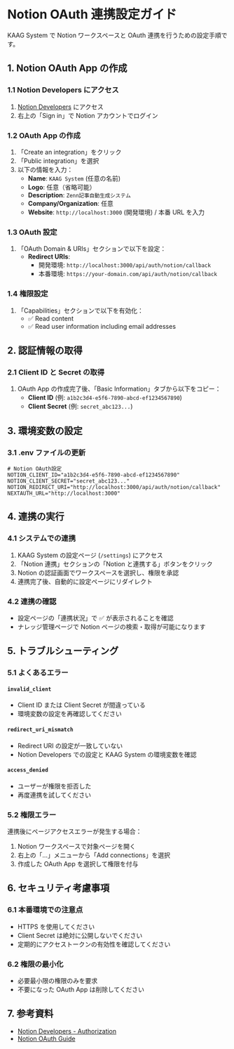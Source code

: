 # Notion OAuth 連携設定ガイド

KAAG System で Notion ワークスペースと OAuth 連携を行うための設定手順です。

## 1. Notion OAuth App の作成

### 1.1 Notion Developers にアクセス

1. [Notion Developers](https://developers.notion.com/) にアクセス
2. 右上の「Sign in」で Notion アカウントでログイン

### 1.2 OAuth App の作成

1. 「Create an integration」をクリック
2. 「Public integration」を選択
3. 以下の情報を入力：
   - **Name**: `KAAG System` (任意の名前)
   - **Logo**: 任意（省略可能）
   - **Description**: `Zenn記事自動生成システム`
   - **Company/Organization**: 任意
   - **Website**: `http://localhost:3000` (開発環境) / 本番 URL を入力

### 1.3 OAuth 設定

1. 「OAuth Domain & URIs」セクションで以下を設定：
   - **Redirect URIs**:
     - 開発環境: `http://localhost:3000/api/auth/notion/callback`
     - 本番環境: `https://your-domain.com/api/auth/notion/callback`

### 1.4 権限設定

1. 「Capabilities」セクションで以下を有効化：
   - ✅ Read content
   - ✅ Read user information including email addresses

## 2. 認証情報の取得

### 2.1 Client ID と Secret の取得

1. OAuth App の作成完了後、「Basic Information」タブから以下をコピー：
   - **Client ID** (例: `a1b2c3d4-e5f6-7890-abcd-ef1234567890`)
   - **Client Secret** (例: `secret_abc123...`)

## 3. 環境変数の設定

### 3.1 .env ファイルの更新

```env
# Notion OAuth設定
NOTION_CLIENT_ID="a1b2c3d4-e5f6-7890-abcd-ef1234567890"
NOTION_CLIENT_SECRET="secret_abc123..."
NOTION_REDIRECT_URI="http://localhost:3000/api/auth/notion/callback"
NEXTAUTH_URL="http://localhost:3000"
```

## 4. 連携の実行

### 4.1 システムでの連携

1. KAAG System の設定ページ (`/settings`) にアクセス
2. 「Notion 連携」セクションの「Notion と連携する」ボタンをクリック
3. Notion の認証画面でワークスペースを選択し、権限を承認
4. 連携完了後、自動的に設定ページにリダイレクト

### 4.2 連携の確認

- 設定ページの「連携状況」で ✅ が表示されることを確認
- ナレッジ管理ページで Notion ページの検索・取得が可能になります

## 5. トラブルシューティング

### 5.1 よくあるエラー

#### `invalid_client`

- Client ID または Client Secret が間違っている
- 環境変数の設定を再確認してください

#### `redirect_uri_mismatch`

- Redirect URI の設定が一致していない
- Notion Developers での設定と KAAG System の環境変数を確認

#### `access_denied`

- ユーザーが権限を拒否した
- 再度連携を試してください

### 5.2 権限エラー

連携後にページアクセスエラーが発生する場合：

1. Notion ワークスペースで対象ページを開く
2. 右上の「...」メニューから「Add connections」を選択
3. 作成した OAuth App を選択して権限を付与

## 6. セキュリティ考慮事項

### 6.1 本番環境での注意点

- HTTPS を使用してください
- Client Secret は絶対に公開しないでください
- 定期的にアクセストークンの有効性を確認してください

### 6.2 権限の最小化

- 必要最小限の権限のみを要求
- 不要になった OAuth App は削除してください

## 7. 参考資料

- [Notion Developers - Authorization](https://developers.notion.com/docs/authorization)
- [Notion OAuth Guide](https://developers.notion.com/docs/authorization#public-oauth-integration-flow)

